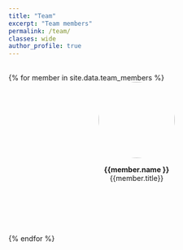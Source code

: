 ```yaml
---
title: "Team"
excerpt: "Team members"
permalink: /team/
classes: wide
author_profile: true
---
```


<style> 
.teamImage{
    width: 150px;
    height: 150px;
    object-fit: cover;
    border-radius: 50%;
    display: block;
    margin-left: auto;
    margin-right: auto;
} 

.centeralign {
  text-align: center;
}

</style>

<br>
<div class="container">
<div class="row">
  {% for member in site.data.team_members %}
  <div class="col-md-4" style="height:300px;">
    <a href="{{ site.url }}{{ site.baseurl }}/team/fiebach">
    <div class="mask">
      <img src="{{ site.url }}{{ site.baseurl }}/images/teampic/{{ member.photo }}" width="25%" class="image teamImage">
    </div>
    </a>
      <p class="centeralign"> <b>{{member.name }}</b> 
      <br>
      {{member.title}} </p>
  </div>
  {% endfor %}
</div>
</div>


<style> 
.row::after {
  content: "";
  clear: both;
  display: table;
}
</style>